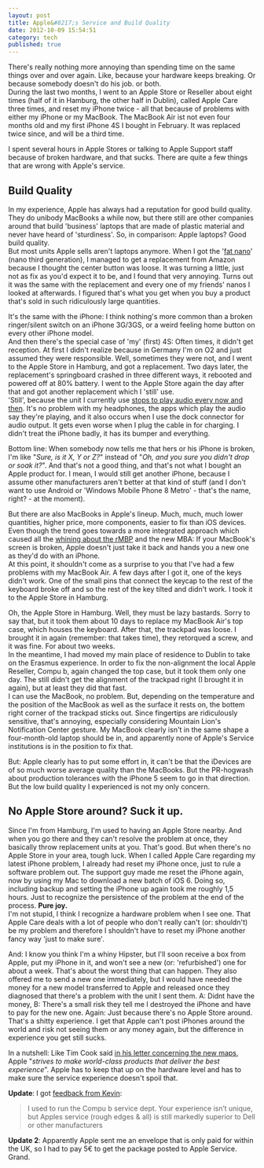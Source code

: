 ```yaml
---
layout: post
title: Apple&#8217;s Service and Build Quality
date: 2012-10-09 15:54:51
category: tech
published: true
---
```


There's really nothing more annoying than spending time on the same things over and over again. Like, because your hardware keeps breaking. Or because somebody doesn't do his job. or both.  
During the last two months, I went to an Apple Store or Reseller about eight times (half of it in Hamburg, the other half in Dublin), called Apple Care three times, and reset my iPhone twice - all that because of problems with either my iPhone or my MacBook. The MacBook Air ist not even four months old and my first iPhone 4S I bought in February. It was replaced twice since, and will be a third time. 

I spent several hours in Apple Stores or talking to Apple Support staff because of broken hardware, and that sucks.  There are quite a few things that are wrong with Apple's service. 

## Build Quality
In my experience, Apple has always had a reputation for good build quality. They do  unibody MacBooks a while now, but there still are other companies around that build 'business' laptops that are made of plastic material and never have heard of 'sturdiness'. So, in comparison: Apple laptops? Good build quality.  
But most units Apple sells aren't laptops anymore. When I got the '[fat nano](http://en.wikipedia.org/wiki/Ipod_nano)' (nano third generation), I managed to get a replacement from Amazon because I thought the center button was loose. It was turning a little, just not as fix as you'd expect it to be, and I found that very annoying. Turns out it was the same with the replacement and every one of my friends' nanos I looked at afterwards. I figured that's what you get when you buy a product that's sold in such ridiculously large quantities.

It's the same with the iPhone: I think nothing's more common than a broken ringer/silent switch on an iPhone 3G/3GS, or a weird feeling home button on every other iPhone model.  
And then there's the special case of 'my' (first) 4S: Often times, it didn't get reception. At first I didn't realize because in Germany I'm on O2 and just assumed they were responsible. Well, sometimes they were not, and I went to the Apple Store in Hamburg, and got a replacement. Two days later, the replacement's springboard crashed in three different ways, it rebooted and powered off at 80% battery. I went to the Apple Store again the day after that and got another replacement which I 'still' use.  
'Still', because the unit I currently use [stops to play audio every now and then](https://alpha.app.net/tschoof/post/848650). It's no problem with my headphones, the apps which play the audio say they're playing, and it also occurs when I use the dock connector for audio output.  It gets even worse when I plug the cable in for charging. I didn't treat the iPhone badly, it has its bumper and everything. 

Bottom line: When somebody now tells me that hers or his iPhone is broken, I'm like "*Sure, is it X, Y or Z?*" instead of "*Oh, and you sure you didn't drop or soak it?*". And that's not a good thing, and that's not what I bought an Apple product for. I mean, I would still get another iPhone, because I assume other manufacturers aren't better at that kind of stuff (and I don't want to use Android or 'Windows Mobile Phone 8 Metro' - that's the name, right? - at the moment). 

But there are also MacBooks in Apple's lineup. Much, much, much lower quantities, higher price, more components, easier to fix than iOS devices. Even though the trend goes towards a more integrated approach which caused all the [whining about the rMBP](http://www.wired.com/gadgetlab/2012/06/opinion-apple-retina-displa/) and the new MBA: If your MacBook's screen is broken, Apple doesn't just take it back and hands you a new one as they'd do with an iPhone.  
At this point, it shouldn't come as a surprise to you that I've had a few problems with my MacBook Air. A few days after I got it, one of the keys didn't work. One of the small pins that connect the keycap to the rest of the keyboard broke off and so the rest of the key tilted and didn't work. I took it to the Apple Store in Hamburg.

Oh, the Apple Store in Hamburg. Well, they must be lazy bastards. Sorry to say that, but it took them about 10 days to replace my MacBook Air's top case, which houses the keyboard. After that, the trackpad was loose. I brought it in again (remember: that takes time), they retorqued a screw, and it was fine. For about two weeks.  
In the meantime, I had moved my main place of residence to Dublin to take on the Erasmus experience. In order to fix the non-alignment the local Apple Reseller, Compu b, again changed the top case, but it took them only one day. The still didn't get the alignment of the trackpad right (I brought it in again), but at least they did that fast.  
I can use the MacBook, no problem. But, depending on the temperature and the position of the MacBook as well as the surface it rests on, the bottem right corner of the trackpad sticks out. Since fingertips are ridiculously sensitive, that's annoying, especially considering Mountain Lion's Notification Center gesture. My MacBook clearly isn't in the same shape a four-month-old laptop should be in, and apparently none of Apple's Service institutions is in the position to fix that. 

But: Apple clearly has to put some effort in, it can't be that the iDevices are of so much worse average quality than the MacBooks. But the PR-hogwash about production tolerances with the iPhone 5 seem to go in that direction. But the low build quality I experienced is not my only concern. 

## No Apple Store around? Suck it up.
Since I'm from Hamburg, I'm used to having an Apple Store nearby. And when you go there and they can't resolve the problem at once, they basically throw replacement units at you. That's good. But when there's no Apple Store in your area, tough luck. When I called Apple Care regarding my latest iPhone problem, I already had reset my iPhone once, just to rule a software problem out. The support guy made me reset the iPhone again, now by using my Mac to download a new batch of iOS 6. Doing so, including backup and setting the iPhone up again took me roughly 1,5 hours. Just to recognize the persistence of the problem at the end of the process. **Pure joy.**  
I'm not stupid, I think I recognize a hardware problem when I see one. That Apple Care deals with a lot of people who don't really can't (or: shouldn't) be my problem and therefore I shouldn't have to reset my iPhone another fancy way 'just to make sure'.

And: I know you think I'm a whiny Hipster, but I'll soon receive a box from Apple, put my iPhone in it, and won't see a new (or: 'refurbished') one for about a week. That's about the worst thing that can happen. They also offered me to send a new one immediately, but I would have needed the money for a new model transferred to Apple and released once they diagnosed that there's a problem with the unit I sent them. A: Didnt have the money, B: There's a small risk they tell me I destroyed the iPhone and have to pay for the new one. 
Again: Just because there's no Apple Store around. That's a shitty experience. I get that Apple can't post iPhones around the world and risk not seeing them or any money again, but the difference in experience you get still sucks. 

In a nutshell: Like Tim Cook said [in his letter concerning the new maps](https://www.apple.com/letter-from-tim-cook-on-maps/), Apple "*strives to make world-class products that deliver the best experience*". Apple has to keep that up on the hardware level and has to make sure the service experience doesn't spoil that.

**Update**: I got [feedback from Kevin](https://alpha.app.net/kev_d/post/858165):
> I used to run the Compu b service dept. Your experience isn’t unique, but Apples service (rough edges & all) is still markedly superior to Dell or other manufacturers

**Update 2**: Apparently Apple sent me an envelope that is only paid for within the UK, so I had to pay 5€ to get the package posted to Apple Service. Grand.